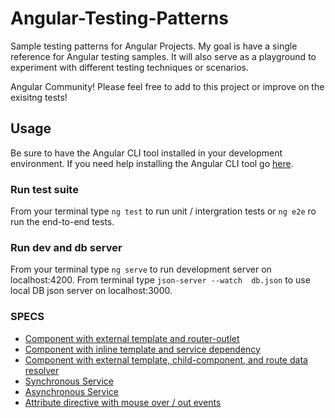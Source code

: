 # Angular-Testing-Patterns
Sample testing patterns for Angular Projects.
My goal is have a single reference for Angular testing samples.  It will also serve as a 
playground to experiment with different testing techniques or scenarios.

Angular Community! Please feel free to add to this project or improve on the exisitng tests!

## Usage
Be sure to have the Angular CLI tool installed in your development environment. If you need help 
installing the Angular CLI tool go [here](https://github.com/angular/angular-cli).
### Run test suite
From your terminal type `ng test` to run unit / intergration tests or `ng e2e` ro run the end-to-end tests.
### Run dev and db server
From your terminal type `ng serve` to run development server on localhost:4200.  From terminal type `json-server --watch 
db.json` to use local DB json server on localhost:3000. 

### SPECS
- [Component with external template and router-outlet](./src/app/app.component.spec.ts)
- [Component with inline template and service dependency](./src/people/containers/people.component.spec.ts)
- [Component with external template, child-component, and route data resolver](./src/users/containers/users.component.spec.ts)
- [Synchronous Service](./src/services/sync.service.spec.ts)
- [Asynchronous Service](./src/services/async.service.spec.ts)
- [Attribute directive with mouse over / out events](./src/directives/fancy-box.directive.spec.ts)


